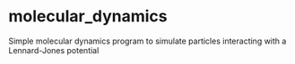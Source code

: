 # molecular_dynamics
Simple molecular dynamics program to simulate particles interacting with a Lennard-Jones potential
